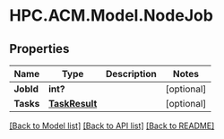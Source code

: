 # HPC.ACM.Model.NodeJob
## Properties

Name | Type | Description | Notes
------------ | ------------- | ------------- | -------------
**JobId** | **int?** |  | [optional] 
**Tasks** | [**TaskResult**](TaskResult.md) |  | [optional] 

[[Back to Model list]](../README.md#documentation-for-models) [[Back to API list]](../README.md#documentation-for-api-endpoints) [[Back to README]](../README.md)

